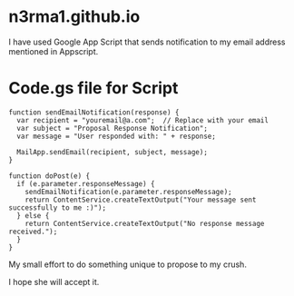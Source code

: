 # n3rma1.github.io

I have used Google App Script that sends notification to my email address mentioned in Appscript.

# Code.gs file for Script
```
function sendEmailNotification(response) {
  var recipient = "youremail@a.com";  // Replace with your email
  var subject = "Proposal Response Notification";
  var message = "User responded with: " + response;

  MailApp.sendEmail(recipient, subject, message);
}

function doPost(e) {
  if (e.parameter.responseMessage) {
    sendEmailNotification(e.parameter.responseMessage);
    return ContentService.createTextOutput("Your message sent successfully to me :)");
  } else {
    return ContentService.createTextOutput("No response message received.");
  }
}

```
My small effort to do something unique to propose to my crush.

I hope she will accept it.

